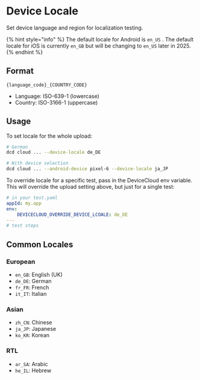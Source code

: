 # Device Locale

Set device language and region for localization testing.

{% hint style="info" %}
The default locale for Android is `en_US` . The default locale for iOS is currently `en_GB` but will be changing to `en_US` later in 2025.
{% endhint %}

## Format

`{language_code}_{COUNTRY_CODE}`

* Language: ISO-639-1 (lowercase)
* Country: ISO-3166-1 (uppercase)

## Usage

To set locale for the whole upload:

```bash
# German
dcd cloud ... --device-locale de_DE

# With device selection
dcd cloud ... --android-device pixel-6 --device-locale ja_JP
```

To override locale for a specific test, pass in the DeviceCloud env variable. This will override the upload setting above, but just for a single test:

```yaml
# in your test.yaml
appId: my.app
env:
    DEVICECLOUD_OVERRIDE_DEVICE_LCOALE: de_DE
---
# test steps
```



## Common Locales

### European

* `en_GB`: English (UK)
* `de_DE`: German
* `fr_FR`: French
* `it_IT`: Italian

### Asian

* `zh_CN`: Chinese
* `ja_JP`: Japanese
* `ko_KR`: Korean

### RTL

* `ar_SA`: Arabic
* `he_IL`: Hebrew
